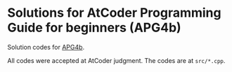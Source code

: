 # Solutions for AtCoder Programming Guide for beginners (APG4b)

Solution codes for [APG4b](https://atcoder.jp/contests/apg4b).

All codes were accepted at AtCoder judgment.
The codes are at `src/*.cpp`.

